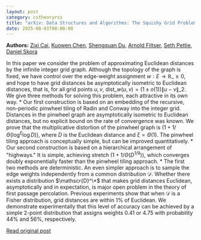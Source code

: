 ```yaml
---
layout: post
category: cstheoryrss
title: "arXiv: Data Structures and Algorithms: The Squishy Grid Problem"
date: 2025-08-01T00:00:00
---
```


**Authors:** [Zixi Cai](https://dblp.uni-trier.de/search?q=Zixi+Cai), [Kuowen Chen](https://dblp.uni-trier.de/search?q=Kuowen+Chen), [Shengquan Du](https://dblp.uni-trier.de/search?q=Shengquan+Du), [Arnold Filtser](https://dblp.uni-trier.de/search?q=Arnold+Filtser), [Seth Pettie](https://dblp.uni-trier.de/search?q=Seth+Pettie), [Daniel Skora](https://dblp.uni-trier.de/search?q=Daniel+Skora)

In this paper we consider the problem of approximating Euclidean distances by
the infinite integer grid graph. Although the topology of the graph is fixed,
we have control over the edge-weight assignment $w:E\to \mathbb{R}\_{\ge 0}$,
and hope to have grid distances be asymptotically isometric to Euclidean
distances, that is, for all grid points $u,v$, $\mathrm{dist}\_w(u,v) = (1\pm
o(1))\|u-v\|\_2$. We give three methods for solving this problem, each
attractive in its own way.
\* Our first construction is based on an embedding of the recursive,
non-periodic pinwheel tiling of Radin and Conway into the integer grid.
Distances in the pinwheel graph are asymptotically isometric to Euclidean
distances, but no explicit bound on the rate of convergence was known. We prove
that the multiplicative distortion of the pinwheel graph is
$(1+1/\Theta(\log^\xi \log D))$, where $D$ is the Euclidean distance and
$\xi=\Theta(1)$. The pinwheel tiling approach is conceptually simple, but can
be improved quantitatively.
\* Our second construction is based on a hierarchical arrangement of
"highways." It is simple, achieving stretch $(1 + 1/\Theta(D^{1/9}))$, which
converges doubly exponentially faster than the pinwheel tiling approach.
\* The first two methods are deterministic. An even simpler approach is to
sample the edge weights independently from a common distribution $\mathscr{D}$.
Whether there exists a distribution $\mathscr{D}^\*$ that makes grid distances
Euclidean, asymptotically and in expectation, is major open problem in the
theory of first passage percolation. Previous experiments show that when
$\mathscr{D}$ is a Fisher distribution, grid distances are within 1\% of
Euclidean. We demonstrate experimentally that this level of accuracy can be
achieved by a simple 2-point distribution that assigns weights 0.41 or 4.75
with probability 44\% and 56\%, respectively.

[Read original post](http://arxiv.org/abs/2507.23105v1)
